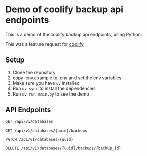 # Demo of coolify backup api endpoints

This is a demo of the coolify backup api endpoints, using Python. 

This was a feature request for [coolify](https://github.com/coollabsio/coolify/issues/5672)

## Setup

1. Clone the repository
2. copy .env.example to .env and set the env variables
3. Make sure you have `uv` installed
4. Run `uv sync` to install the dependencies
5. Run `uv run main.py` to see the demo

## API Endpoints

`GET /api/v1/databases`

`GET /api/v1/databases/{uuid}/backups`

`PATCH /api/v1/databases/{uuid}`

`DELETE /api/v1/databases/{uuid}/backups/{backup_id}`

